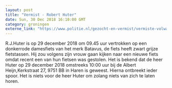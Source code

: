 ```yaml
---
layout: post
title: "Vermist - Robert Huter"
date: Sun, 30 Dec 2018 16:10:00 GMT
category: groningen
externe_link: "https://www.politie.nl/gezocht-en-vermist/vermiste-volwassenen/2018/december/robert-huter.html"
---
```


R.J.Huter is op 29 december 2018 om 09.45 uur vertrokken op een donkerrode damesfiets van het merk Batavus, de fiets heeft zwart grijze fietstassen. Hij zou volgens zijn vrouw gaan kijken naar een nieuwe fiets omdat recent een van hun fietsen was gestolen.
Het is bekend dat de heer Huter op 29 december 2018 omstreeks 10:00 uur bij de Albert Heijn,Kerkstraat 27, 9751 BB in Haren is geweest. Hierna ontbreekt ieder spoor. Het is niets voor de heer Huter om zolang niets van zich te laten horen.
